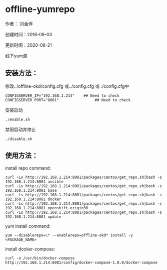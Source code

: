 # offline-yumrepo

作者： 刘金烨

创建时间：2016-09-03

更新时间：2020-08-21

线下yum源

## 安装方法：

修改../offline-okd/config.cfg 或../config.cfg 或 ./config.cfg中

```
CONFIGSERVER_IP="192.168.1.214"    ## Need to check
CONFIGSERVER_PORT="8081"                ## Need to check
```

安装启动

```
./enable.sh
```

禁用启动并停止

```
./disable.sh
```


## 使用方法：

install repo command:

```
curl -Ls http://192.168.1.214:8081/packages/centos/get_repo.sh|bash -s 192.168.1.214:8081 ansible
curl -Ls http://192.168.1.214:8081/packages/centos/get_repo.sh|bash -s 192.168.1.214:8081 base
curl -Ls http://192.168.1.214:8081/packages/centos/get_repo.sh|bash -s 192.168.1.214:8081 docker
curl -Ls http://192.168.1.214:8081/packages/centos/get_repo.sh|bash -s 192.168.1.214:8081 openshift-origin36
curl -Ls http://192.168.1.214:8081/packages/centos/get_repo.sh|bash -s 192.168.1.214:8081 update
```

yum install command:

```
yum --disablerepo=\* --enablerepo=offline-okd* install -y <PACKAGE_NAME>
```

install docker-compose:

```
curl -o /usr/bin/docker-compose http://192.168.1.214:8081/config/docker-compose-1.8.0/docker-compose
```
